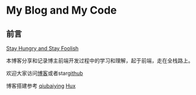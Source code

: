 # My Blog and My Code

## 前言

[Stay Hungry and Stay Foolish](http://www.iqiyi.com/w_19rrhpmkw9.html)

本博客分享和记录博主前端开发过程中的学习和理解，起于前端，走在全栈路上。

欢迎大家访问[博客](skixfox.top)或者star[github](https://github.com/LoverFancy)






















博客搭建参考 [qiubaiying](https://github.com/qiubaiying) [Hux](https://github.com/huxpro)